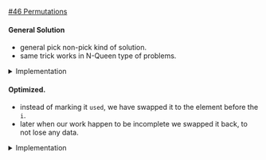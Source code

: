 [#46 Permutations](https://leetcode.com/problems/permutations/)

#### General Solution

- general pick non-pick kind of solution.
- same trick works in N-Queen type of problems.

<details>
<summary> Implementation </summary>

```cpp

class Solution {
public:
    vector<int> nums;
    vector<int> arr;
    map<int, bool> used;
    vector<vector<int>> ans;

    void fun(int i) {
        if (i == nums.size()) {
            ans.push_back(arr);
        }

        for (int j = 0; j < nums.size(); j++) {
            if (!used[j]) {
                used[j] = true;
                arr.push_back(nums[j]);

                fun(i + 1);

                used[j] = false;
                arr.pop_back();
            }
        }
    }

    vector<vector<int>> permute(vector<int>& nums) {
        this->nums = nums;
        fun(0);
        return ans;
    }
};

```

</details>

#### Optimized.

- instead of marking it `used`, we have swapped it to the element before the `i`.
- later when our work happen to be incomplete we swapped it back, to not lose any data.

<details>
<summary> Implementation </summary>

```cpp
class Solution {
    public:
    vector<int> nums;
    vector<vector<int>> ans;

    void fun(int i) {
        if (i == nums.size()) {
            ans.push_back(nums);
            return;
        }

        for (int j = i; j < nums.size(); j++) {
            swap(nums[j], nums[i]);
            fun(i + 1);
            swap(nums[j], nums[i]);
        }
    }

    vector<vector<int>> permute(vector<int>& nums) {
        this->nums = nums;
        fun(0);
        return ans;
    }
};

```

</details>
